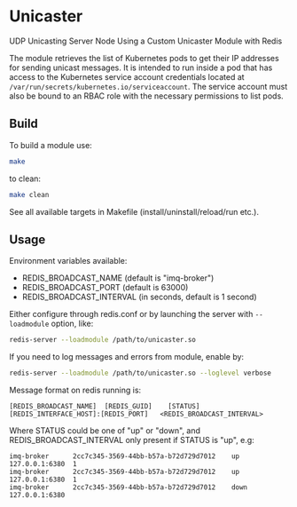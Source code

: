# Unicaster

UDP Unicasting Server Node Using a Custom Unicaster Module with Redis

The module retrieves the list of Kubernetes pods to get their IP addresses for sending unicast messages.
It is intended to run inside a pod that has access to the Kubernetes service account credentials located at
`/var/run/secrets/kubernetes.io/serviceaccount`. The service account must also be bound to an RBAC role with the
necessary permissions to list pods.

## Build

To build a module use:

```bash
make
```

to clean:

```bash
make clean
```

See all available targets in Makefile (install/uninstall/reload/run etc.).

## Usage

Environment variables available:

- REDIS_BROADCAST_NAME (default is "imq-broker")
- REDIS_BROADCAST_PORT (default is 63000)
- REDIS_BROADCAST_INTERVAL (in seconds, default is 1 second)

Either configure through redis.conf or by launching the server with `--loadmodule` option, like:

```bash
redis-server --loadmodule /path/to/unicaster.so
```

If you need to log messages and errors from module, enable by:

```bash
redis-server --loadmodule /path/to/unicaster.so --loglevel verbose
```

Message format on redis running is:

```aiignore
[REDIS_BROADCAST_NAME]  [REDIS_GUID]    [STATUS]    [REDIS_INTERFACE_HOST]:[REDIS_PORT]   <REDIS_BROADCAST_INTERVAL>
```

Where STATUS could be one of "up" or "down", and REDIS_BROADCAST_INTERVAL only present if STATUS is "up", e.g:

```aiignore
imq-broker      2cc7c345-3569-44bb-b57a-b72d729d7012    up      127.0.0.1:6380  1
imq-broker      2cc7c345-3569-44bb-b57a-b72d729d7012    up      127.0.0.1:6380  1
imq-broker      2cc7c345-3569-44bb-b57a-b72d729d7012    down    127.0.0.1:6380
```